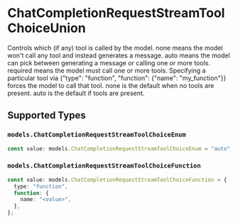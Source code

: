 # ChatCompletionRequestStreamToolChoiceUnion

Controls which (if any) tool is called by the model. none means the model won't call any tool and instead generates a message. auto means the model can pick between generating a message or calling one or more tools. required means the model must call one or more tools. Specifying a particular tool via {"type": "function", "function": {"name": "my_function"}} forces the model to call that tool. none is the default when no tools are present. auto is the default if tools are present.


## Supported Types

### `models.ChatCompletionRequestStreamToolChoiceEnum`

```typescript
const value: models.ChatCompletionRequestStreamToolChoiceEnum = "auto";
```

### `models.ChatCompletionRequestStreamToolChoiceFunction`

```typescript
const value: models.ChatCompletionRequestStreamToolChoiceFunction = {
  type: "function",
  function: {
    name: "<value>",
  },
};
```

